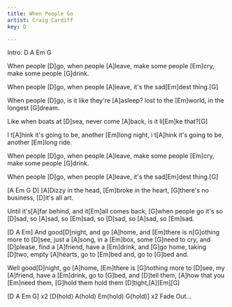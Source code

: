 ```yaml
---
title: When People Go
artist: Craig Cardiff
key: D

---
```

Intro: D A Em G

When people [D]go,
when people [A]leave,
make some people [Em]cry,
make some people [G]drink.

When people [D]go,
when people [A]leave,
it's the sad[Em]dest thing.[G]

When people [D]go,
is it like they're [A]asleep?
lost to the [Em]world,
in the longest [G]dream.

Like when boats at [D]sea,
never come [A]back,
is it li[Em]ke that?[G]

I t[A]hink it's going to be,
another [Em]long night,
i t[A]hink it's going to be,
another [Em]long ride.

When people [D]go,
when people [A]leave,
make some people [Em]cry,
make some people [G]drink.

When people [D]go,
when people [A]leave,
it's the sad[Em]dest thing.[G]

[A Em G D]
[A]Dizzy in the head,
[Em]broke in the heart,
[G]there's no business,
[D]it's all art.

Until it's[A]far behind,
and it[Em]all comes back,
[G]when people go it's so [D]sad, so [A]sad, so [Em]sad,
so [D]sad, so [A]sad, so [Em]sad.

[D A Em]
And good[D]night,
and go [A]home,
and [Em]there is n[G]othing more to [D]see,
just a [A]song,
in a [Em]box,
some [G]need to cry,
and [D]please,
find a [A]friend,
have a [Em]drink,
and [G]go home,
taking [D]two,
empty [A]hearts,
go to [Em]bed and,
go to [G]bed and.

Well good[D]night,
go [A]home,
[Em]there is [G]nothing more to [D]see,
my [A]friend,
have a [Em]drink,
go to [G]bed,
and [D]tell them, [A]how
that you [Em]need them,
[G]hold them hold them [D]tight,[A][Em][G]

[D A Em G] x2
[D(hold) A(hold) Em(hold) G(hold)] x2
Fade Out...
